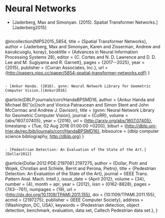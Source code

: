 # Neural Networks

- [Jaderberg, Max and Simonyan. (2015). Spatial Transformer Networks.][Jaderberg2015]

  ```
@incollection{NIPS2015_5854,
title = {Spatial Transformer Networks},
author = {Jaderberg, Max and Simonyan, Karen and Zisserman, Andrew and kavukcuoglu, koray},
booktitle = {Advances in Neural Information Processing Systems 28},
editor = {C. Cortes and N. D. Lawrence and D. D. Lee and M. Sugiyama and R. Garnett},
pages = {2017--2025},
year = {2015},
publisher = {Curran Associates, Inc.},
url = {http://papers.nips.cc/paper/5854-spatial-transformer-networks.pdf}
}
  ```

- [Ankur Handa. (2016). gvnn: Neural Network Library for Geometric Computer Vision.][Ankur2016]

  ```
@article{DBLP:journals/corr/HandaBPSMD16,
  author    = {Ankur Handa and
               Michael Bl{\"{o}}sch and
               Viorica Patraucean and
               Simon Stent and
               John McCormac and
               Andrew J. Davison},
  title     = {gvnn: Neural Network Library for Geometric Computer Vision},
  journal   = {CoRR},
  volume    = {abs/1607.07405},
  year      = {2016},
  url       = {http://arxiv.org/abs/1607.07405},
  timestamp = {Tue, 02 Aug 2016 01:00:00 +0200},
  biburl    = {http://dblp.uni-trier.de/rec/bib/journals/corr/HandaBPSMD16},
  bibsource = {dblp computer science bibliography, http://dblp.org}
}
  ```
  
- [Pedestrian Detection: An Evaluation of the State of the Art.][Dollar2012]

  ```
@article{Dollar:2012:PDE:2197081.2197275,
 author = {Dollar, Piotr and Wojek, Christian and Schiele, Bernt and Perona, Pietro},
 title = {Pedestrian Detection: An Evaluation of the State of the Art},
 journal = {IEEE Trans. Pattern Anal. Mach. Intell.},
 issue_date = {April 2012},
 volume = {34},
 number = {4},
 month = apr,
 year = {2012},
 issn = {0162-8828},
 pages = {743--761},
 numpages = {19},
 url = {http://dx.doi.org/10.1109/TPAMI.2011.155},
 doi = {10.1109/TPAMI.2011.155},
 acmid = {2197275},
 publisher = {IEEE Computer Society},
 address = {Washington, DC, USA},
 keywords = {Pedestrian detection, object detection, benchmark, evaluation, data set, Caltech Pedestrian data set.},
}
  ```


